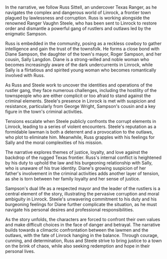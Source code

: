 In the narrative, we follow Russ Sittell, an undercover Texas Ranger, as he navigates the complex and dangerous world of Linrock, a frontier town plagued by lawlessness and corruption. Russ is working alongside the renowned Ranger Vaughn Steele, who has been sent to Linrock to restore order and dismantle a powerful gang of rustlers and outlaws led by the enigmatic Sampson.

Russ is embedded in the community, posing as a reckless cowboy to gather intelligence and gain the trust of the townsfolk. He forms a close bond with Diane Sampson, the daughter of the town's mayor, Roger Sampson, and her cousin, Sally Langdon. Diane is a strong-willed and noble woman who becomes increasingly aware of the dark undercurrents in Linrock, while Sally is a flirtatious and spirited young woman who becomes romantically involved with Russ.

As Russ and Steele work to uncover the identities and operations of the rustler gang, they face numerous challenges, including the hostility of the townspeople who are either complicit or too afraid to stand against the criminal elements. Steele's presence in Linrock is met with suspicion and resistance, particularly from George Wright, Sampson's cousin and a key figure in the town's criminal activities.

Tensions escalate when Steele publicly confronts the corrupt elements in Linrock, leading to a series of violent encounters. Steele's reputation as a formidable lawman is both a deterrent and a provocation to the outlaws, who plot to eliminate him. Meanwhile, Russ grapples with his feelings for Sally and the moral complexities of his mission.

The narrative explores themes of justice, loyalty, and love against the backdrop of the rugged Texas frontier. Russ's internal conflict is heightened by his duty to uphold the law and his burgeoning relationship with Sally, who is unaware of his true identity. Diane's growing suspicion of her father's involvement in the criminal activities adds another layer of tension, as she is torn between her family loyalty and her sense of justice.

Sampson's dual life as a respected mayor and the leader of the rustlers is a central element of the story, illustrating the pervasive corruption and moral ambiguity in Linrock. Steele's unwavering commitment to his duty and his burgeoning feelings for Diane further complicate the situation, as he must navigate his personal desires and professional responsibilities.

As the story unfolds, the characters are forced to confront their own values and make difficult choices in the face of danger and betrayal. The narrative builds towards a climactic confrontation between the lawmen and the outlaws, with the fate of Linrock hanging in the balance. Through courage, cunning, and determination, Russ and Steele strive to bring justice to a town on the brink of chaos, while also seeking redemption and hope in their personal lives.